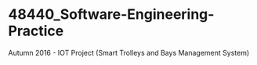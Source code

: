 # 48440_Software-Engineering-Practice
Autumn 2016 - IOT Project (Smart Trolleys and Bays Management System)
